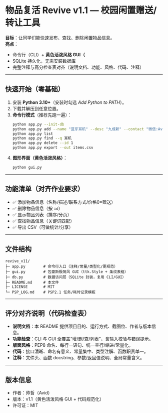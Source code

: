 
# 物品复活 Revive v1.1 — 校园闲置赠送/转让工具

**目标**：让同学们能快速发布、查找、删除闲置物品信息。  
**亮点**：
- 命令行（CLI）+ **黄色活泼风格 GUI（**
- SQLite 持久化，无需安装数据库
- 完整注释与高分检查表对齐（说明文档、功能、风格、代码、注释）

---

## 快速开始（零基础）

1. 安装 **Python 3.10+**（安装时勾选 *Add Python to PATH*）。  
2. 下载并解压到任意位置。  
3. **命令行模式**（推荐先跑一遍）：
   ```bash
   python app.py --init-db
   python app.py add --name "蓝牙耳机" --desc "九成新" --contact "微信:Avid_123" --price 0
   python app.py list
   python app.py find --q 耳机
   python app.py delete --id 1
   python app.py export --out items.csv
   ```
4. **图形界面（黄色活泼风格）**：
   ```bash
   python gui.py
   ```

---

## 功能清单（对齐作业要求）
- ✅ 添加物品信息（名称/描述/联系方式/价格0=赠送）
- ✅ 删除物品信息（按 `id`）
- ✅ 显示物品列表（排序/分页）
- ✅ 查找物品信息（关键词匹配）
- ✅ 导出 CSV（可做统计/分享）

---

## 文件结构
```
revive_v11/
├─ app.py        # 命令行入口（注释/常量/类型化/更规范）
├─ gui.py        # 包豪斯极简风 GUI（ttk.Style + 条纹表格）
├─ db.py         # 数据访问层（SQLite 封装，复用 CLI/GUI）
├─ README.md     # 本文件
├─ LICENSE       # MIT
└─ PSP_LOG.md    # PSP2.1 任务/耗时记录模板
```

---

## 评分对齐说明（代码检查表）
- **说明文档**：本 README 提供项目目的、运行方式、截图位、作者与版本信息。
- **功能检查**：CLI 与 GUI 全覆盖“增/删/查/列表”，含输入校验与错误提示。
- **版面风格**：PEP8 命名、每行一语句、统一空行/缩进/常量化。
- **代码**：接口清晰、命名有意义、常量集中、类型注解、函数职责单一。
- **注释**：文件头、函数 docstring、参数/返回值说明、全局常量含义。

---

## 版本信息
- 作者：帅哲（Avid）
- 版本：v1.1（黄色活泼风格 GUI + 代码规范化）
- 许可证：MIT

